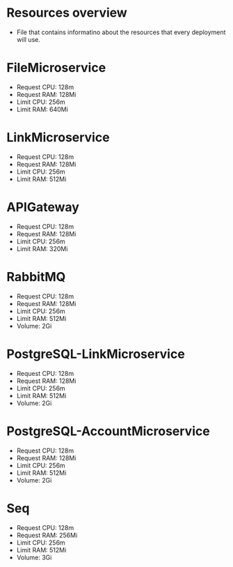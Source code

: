# Resources overview

* File that contains informatino about the resources that every deployment will use.

# FileMicroservice
* Request CPU: 128m
* Request RAM: 128Mi
* Limit CPU: 256m
* Limit RAM: 640Mi

# LinkMicroservice
* Request CPU: 128m
* Request RAM: 128Mi
* Limit CPU: 256m
* Limit RAM: 512Mi

# APIGateway
* Request CPU: 128m
* Request RAM: 128Mi
* Limit CPU: 256m
* Limit RAM: 320Mi

# RabbitMQ
* Request CPU: 128m
* Request RAM: 128Mi
* Limit CPU: 256m
* Limit RAM: 512Mi
* Volume: 2Gi

# PostgreSQL-LinkMicroservice
* Request CPU: 128m
* Request RAM: 128Mi
* Limit CPU: 256m
* Limit RAM: 512Mi
* Volume: 2Gi

# PostgreSQL-AccountMicroservice
* Request CPU: 128m
* Request RAM: 128Mi
* Limit CPU: 256m
* Limit RAM: 512Mi
* Volume: 2Gi

# Seq
* Request CPU: 128m
* Request RAM: 256Mi
* Limit CPU: 256m
* Limit RAM: 512Mi
* Volume: 3Gi